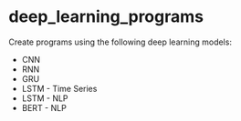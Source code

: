 # deep_learning_programs

Create programs using the following deep learning models:
* CNN
* RNN
* GRU
* LSTM - Time Series
* LSTM - NLP
* BERT - NLP
